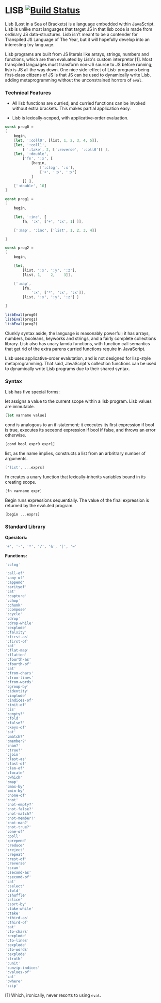 
LISB [![Build Status](https://travis-ci.org/rgrannell1/lisb.png?branch=master)](https://travis-ci.org/rgrannell1/lisb)
===============================

Lisb (Lost in a Sea of Brackets) is a language embedded within JavaScript. Lisb is unlike most languages that target JS
in that lisb code is made from ordinary JS data-structures. Lisb isn't meant to be a
contender for Transpiled JS Language of The Year, but it will hopefully develop into an interesting
toy language.

Lisb programs are built from JS literals like arrays, strings, numbers and functions, which are
then evaluated by Lisb's custom interpretor [1]. Most transpiled languages must transform non-JS
source to JS before running; lisb is JS all the way down. One nice side-effect of
Lisb-programs being first-class citizens of JS is that JS can be used to dynamically
write Lisb, adding metaprogramming without the unconstrained horrors of `eval`.

### Technical Features

* All lisb functions are curried, and curried functions can be invoked without extra brackets. This
makes partial application easy.

* Lisb is lexically-scoped, with applicative-order evaluation.


```js
const prog0 =
[
	begin,
	[let, ':coll0', [list, 1, 2, 3, 4, 5]],
	[let, ':coll1',
		[ ':take', 2, [':reverse', ':coll0']] ],
	[let, ':double',
		['fn', ':x', [
			[begin,
				[':clog', ':x'],
				['+', ':x', ':x']
			]
		]] ],
	[':double', 10]
]

const prog1 =
[
	begin,

	[let, ':inc', [
		fn, ':x', ['+', ':x', 1] ]],

	[':map', ':inc', ['list', 1, 2, 3, 4]]

]

const prog2 =
[
	begin,

	[let,
		[list, ':x', ':y', ':z'],
		[list, 1,    2,    3]],

	[':map',
		[fn,
			':x', ['*', ':x', ':x']],
		[list, ':x', ':y', ':z'] ]

]

lisbEval(prog0)
lisbEval(prog1)
lisbEval(prog2)
```

Clunkly syntax aside, the language is reasonably powerful; it has arrays, numbers, booleans,
keyworks and strings, and a fairly complete collections library. Lisb also has unary lamda
functions, with function call semantics that get rid of the extra parens curried functions
require in JavaScript.

Lisb uses applicative-order evalutation, and is not designed for lisp-style metaprogramming. That
said, JavaScript's collection functions can be used to dynamically write Lisb programs due to their
shared syntax.

### Syntax

Lisb has five special forms:

let assigns a value to the current scope within a lisb program. Lisb values are
immutable.

```js
[let varname value]
```

cond is analogous to an if-statement; it executes its first expression if bool is true, executes
its seceond expression if bool if false, and throws an error otherwise.

```js
[cond bool expr0 expr1]
```

list, as the name implies, constructs a list from an arbritrary number of arguments.

```js
['list', ...exprs]
```

fn creates a unary function that lexically-inherits variables bound in its creating scope.

```js
[fn varname expr]
```

Begin runs expressions sequentially. The value of the final expression is returned by the
evaluted program.

```js
[begin ...exprs]
```

### Standard Library

**Operators:**

```js
'+', '-', '*', '/', '&', '|', '='
```

**Functions:**

```js
':clog'

':all-of'
':any-of'
':append'
':arityof'
':at'
':capture'
':chop'
':chunk'
':compose'
':cycle'
':drop'
':drop-while'
':explode'
':falsity'
':first-as'
':first-of'
':at'
':flat-map'
':flatten'
':fourth-as'
':fourth-of'
':at'
':from-chars'
':from-lines'
':from-words'
':group-by'
':identity'
':implode'
':indices-of'
':init-of'
':is'
':empty?'
':fold'
':false?'
':keys-of'
':at'
':match?'
':member?'
':nan?'
':true?'
':join'
':last-as'
':last-of'
':len-of'
':locate'
':which'
':map'
':max-by'
':min-by'
':none-of'
':not'
':not-empty?'
':not-false?'
':not-match?'
':not-member?'
':not-nan?'
':not-true?'
':one-of'
':poll'
':prepend'
':reduce'
':reject'
':repeat'
':rest-of'
':reverse'
':scan'
':second-as'
':second-of'
':at'
':select'
':fold'
':shuffle'
':slice'
':sort-by'
':take-while'
':take'
':third-as'
':third-of'
':at'
':to-chars'
':explode'
':to-lines'
':explode'
':to-words'
':explode'
':truth'
':unit'
':unzip-indices'
':values-of'
':at'
':where'
':zip'
```


[1] Which, ironically, never resorts to using `eval`.
